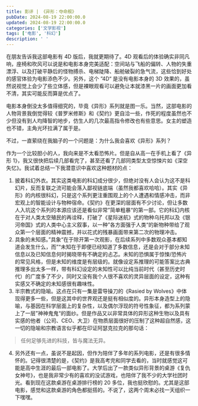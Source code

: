 ```yaml
---
title: 影评 | 《异形：夺命舰》
pubDate: 2024-08-19 22:00:00.0
updated: 2024-08-19 22:00:00.0
categories: ['文学影视']
tags: ['电影', '科幻']
description: ' '
---
```

在朋友告诉我这部电影有 4D 版后，我就更期待了。4D 观看后的体验确实非同凡响，座椅和吹风可以说是和电影本身完美适配：空间站与飞船的偏转、人物的失重漂浮、以及打破平静后的怪物搏杀、电梯陡降、船舱破裂的急气流，这些恰到好处的感官体验为电影添色不少。另外，这个 ”4D“ 是没有电影本身的 3D 效果的，虽然说视觉上会少了些立体感，但是裸眼观看可以避免让本就漆黑一片的画面更加看不清，其实可能反而算是优点了。

电影本身倒没太多值得细究的，毕竟《异形》系列就是图一乐。当然，这部电影的人物背景我倒觉得较《普罗米修斯》和《契约》更自洽一些，作死的程度虽然也不少但没有到人均降智的地步，仿生人的几次最高指令修改也有些意思。女主的塑造也不错，主角光环拉满了属于是。

不过，一直萦绕在我脑子的一个问题是：为什么我会喜欢《异形》系列？

作为一个比较胆小的人，我向来是不太看恐怖片。但是自从高一在手机上看了《异形 1》，我又很快把后续几部看完了，甚至还看了几部同类型太空惊悚片如《深空失忆》。我试着总结一下我潜意识中喜欢这种题材的点：

1. 披着科幻外衣。其实这类电影的科幻成分很少，但绝对没有人会认为这不是科幻片，反而复联之流可能会落入鄙视链底端（虽然我都喜欢哈哈）。其实《异形》的内核很科幻，只是这个系列更注重围观上的个人遭遇和情感冲击，而非宏观上的智能设计与物种宿命。《契约》在更深的层面有不少讨论，但让多数人入坑这个系列的本源应该还是看似非常”简单粗暴“的第一部。它的科幻内核在于对人类太空殖民的再诠释，打破了《星际迷航》式的物种乌托邦以及《银河帝国》式的人类中心主义叙事，以一种”各方面强于人类“的新物种带给了观众第一个层面的精神震撼，并以花式的残暴画面带来第二次的物理冲击。
2. 具象的未知感。”具象“在于除开第一次观影，在后续系列中多数观众基本都知道会发生什么，而”“未知在于即便已经知道了多数信息，还是会对于部分未知信息以及已知信息何时揭晓带有不确定的忐忑。未知的恐惧属于惊悚/恐怖片的常见风格，但是未知的维度是有层级的。就像设定系推理的可能答案比古典推理多出太多一样，带有科幻设定的未知性可以比纯当前时代（甚至历史时代）的广度多了不少，同时又没有我个人很不喜欢的灵异层面的设定，这种有实感又不确定的未知感很有趣味性。
3. 半宗教式的隐喻。这点在只有一集是雷导操刀的《Rasied by Wolves》中体现得更多一些，但是这其中的世界观还是挺有相似度的。异形本身造型上的隐喻，与基因在科学层面上的复杂性，以及偶尔浮现的符号性象征，都为系列蒙上了一层”神神鬼鬼“的面纱。但是作品又以非常具体的异形这种生物以及具有实感的他者（公司、CEO、大卫）在物质层面很好的压制了这种超自然感，这一切的隐喻和宗教语言似乎都在印证阿瑟克拉克的那句话：

> 任何足够先进的科技，皆与魔法无异。

4. 另外还有一点，虽说不是起因，但作为陪伴了多年的系列电影，还是有很多情怀的。记得很清楚的是，《契约》是我高考完和同学去看的，当时就感觉这可能是高中生涯的最后一部电影了。大学后出了一款类似异形背景的桌游《复仇女神号》，也是我非常少有的喜欢的没试游戏，也陪伴了我不少的大学社团时光。看到现在这款桌游在桌游排行榜的 20 多位，我也挺欣慰的。尤其是这部电影，感觉和这款桌游的角色都挺搭的。不说了，这两个周末必找一天组织一下嘿嘿。
